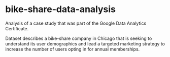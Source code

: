 # bike-share-data-analysis
Analysis of a case study that was part of the Google Data Analytics Certificate. 

Dataset describes a bike-share company in Chicago that is seeking to understand its user demographics and lead a targeted marketing strategy to increase the number of users opting in for annual memberships.
